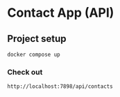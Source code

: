 # Contact App (API)

## Project setup
```
docker compose up
```

### Check out
```
http://localhost:7898/api/contacts
```